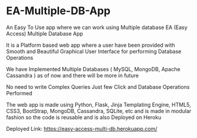 # EA-Multiple-DB-App
An Easy To Use app where we can work using Multiple database EA (Easy Access) Multiple Database App

It is a Platform based web app where a user have been provided with Smooth and Beautiful Graphical User Interface for performing Database Operations

We have Implemented Multiple Databases ( MySQL, MongoDB, Apache Cassandra ) as of now and there will be more in future

No need to write Complex Queries Just few Click and Database Operations Performed

The web app is made using Python, Flask, Jinja Templating Engine, HTML5, CSS3, BootStrap, MongoDB, Cassandra, SQLite, etc and is made in modular fashion so the code is reusable and is also Deployed on Heroku

Deployed Link: https://easy-access-multi-db.herokuapp.com/
